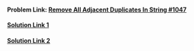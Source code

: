 #### **Problem Link:** [Remove All Adjacent Duplicates In String #1047](https://leetcode.com/problems/remove-all-adjacent-duplicates-in-string/)

#### [**Solution Link 1**](./Solution_self.java)

#### [**Solution Link 2**](./Solution_pranay.java)
